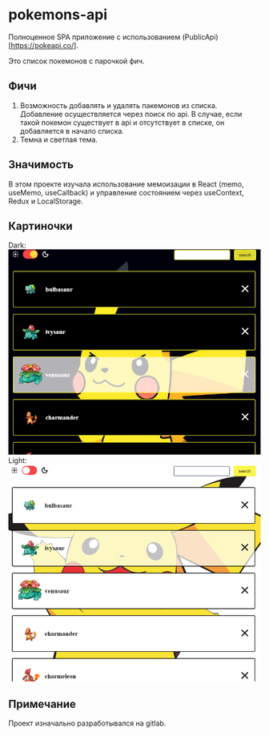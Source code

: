 # pokemons-api

 Полноценное SPA приложение с использованием (PublicApi)[https://pokeapi.co/].

Это список покемонов с парочкой фич.

## Фичи

1. Возможность добавлять и удалять пакемонов из списка. Добавление осуществляется через поиск по api. В случае, если такой покемон существует в api и отсутствует в списке, он добавляется в начало списка. 
2. Темна и светлая тема.

## Значимость

В этом проекте изучала использование мемоизации в React (memo, useMemo, useCallback) и управление состоянием через useContext, Redux и LocalStorage.

## Картиночки

Dark: <br>
![dark](dark.png)<br>
Light: <br>
![light](light.png)

## Примечание

Проект изначально разработывался на gitlab.